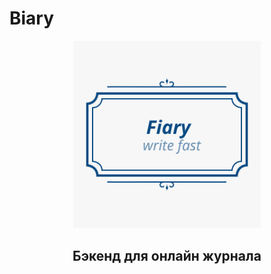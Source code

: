 # Biary

<p align="center">
  <img alt="Fiary Logo" width="300" src="https://github.com/PavelGonzales/fiary/blob/master/static/logo.svg">
</p>

<h2 align="center">Бэкенд для онлайн журнала</h2>

